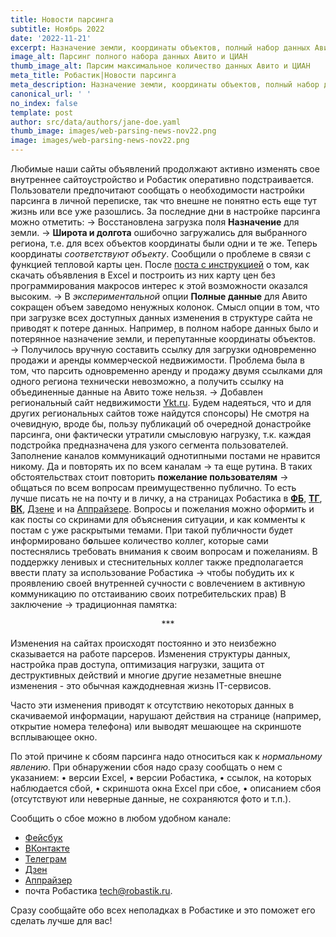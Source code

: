 ```yaml
---
title: Новости парсинга
subtitle: Ноябрь 2022
date: '2022-11-21'
excerpt: Назначение земли, координаты объектов, полный набор данных Авито и Ykt.ru.
image_alt: Парсинг полного набора данных Авито и ЦИАН
thumb_image_alt: Парсим максимальное количество данных Авито и ЦИАН
meta_title: Робастик|Новости парсинга
meta_description: Назначение земли, координаты объектов, полный набор данных Авито и Ykt.ru
canonical_url: ' '
no_index: false
template: post
author: src/data/authors/jane-doe.yaml
thumb_image: images/web-parsing-news-nov22.png
image: images/web-parsing-news-nov22.png
---
```

Любимые наши сайты объявлений продолжают активно изменять свое внутреннее сайтоустройство и Робастик оперативно подстраивается. Пользователи предпочитают сообщать о необходимости настройки парсинга в личной переписке, так что внешне не понятно есть еще тут жизнь или все уже разошлись. 
За последние дни в настройке парсинга можно отметить:
→ Восстановлена загрузка поля **Назначение** для земли.
→ **Широта и долгота** ошибочно загружались для выбранного региона, т.е. для всех объектов координаты были одни и те же. Теперь координаты *соответствуют объекту*. 
Сообщили о проблеме в связи с функцией тепловой карты цен. После [поста с инструкцией](https://robastik.ru/blog/manual-1-simple-map-and-data-clearing/) о том, как скачать объявления в Excel и построить из них карту цен без программирования макросов интерес к этой возможности оказался высоким.
→ В *экспериментальной* опции **Полные данные** для Авито сокращен объем заведомо ненужных колонок.
Смысл опции в том, что при загрузке всех доступных данных изменения в структуре сайта не приводят к потере данных. Например, в полном наборе данных было и потерянное назначение земли, и перепутанные координаты объектов.
→ Получилось вручную составить ссылку для загрузки одновременно продажи и аренды коммерческой недвижимости. Проблема была в том, что парсить одновременно аренду и продажу двумя ссылками для одного региона технически невозможно, а получить ссылку на объединенные данные на Авито тоже нельзя.
→ Добавлен региональный сайт недвижимости [Ykt.ru](https://doska.ykt.ru/nedvizhimost). Будем надеяться, что и для других региональных сайтов тоже найдутся спонсоры)
Не смотря на очевидную, вроде бы, пользу публикаций об очередной донастройке парсинга, они фактически утратили смысловую нагрузку, т.к. каждая подстройка предназначена для узкого сегмента пользователей. Заполнение каналов коммуникаций однотипными постами не нравится никому. Да и повторять их по всем каналам  → та еще рутина.
В таких обстоятельствах стоит повторить **пожелание пользователям** → общаться по всем вопросам преимущественно публично. То есть лучше писать не на почту и в личку, а на страницах Робастика в [**ФБ**](https://www.facebook.com/groups/excelword/), [**ТГ**]((https://t.me/RobastikRu)), [**ВК**]((https://vk.com/exceltoword)), [Дзене](https://zen.yandex.ru/robastik) и на [Аппрайзере](http://appraiser.ru/default.aspx?SectionId=32&g=posts&t=14905). Вопросы и пожелания можно оформить и как посты со скринами для объяснения ситуации, и как комменты к постам с уже раскрытыми темами. При такой публичности будет информировано б**о**льшее количество коллег, которые сами постеснялись требовать внимания к своим вопросам и пожеланиям.
В поддержку ленивых и стеснительных коллег также предполагается ввести плату за использование Робастика → чтобы побудить их к проявлению своей внутренней сучности с вовлечением в активную коммуникацию по отстаиванию своих потребительских прав)
В заключение → традиционная памятка:

<p align="center">***</p>

Изменения на сайтах происходят постоянно и это неизбежно сказывается на работе парсеров. Изменения структуры данных, настройка прав доступа, оптимизация нагрузки, защита от деструктивных действий и многие другие незаметные внешне изменения - это обычная каждодневная жизнь IT-сервисов.

Часто эти изменения приводят к отсутствию некоторых данных в скачиваемой информации, нарушают действия на странице (например, открытие номера телефона) или выводят мешающее на скриншоте всплывающее окно.

По этой причине к сбоям парсинга надо относиться как к *нормальному явлению*. При обнаружении сбоя надо сразу сообщать о нем с указанием:
• версии Excel,
• версии Робастика,
• ссылок, на которых наблюдается сбой,
• скриншота окна Excel при сбое,
• описанием сбоя (отсутствуют или неверные данные, не сохраняются фото и т.п.).

Сообщить о сбое можно в любом удобном канале:
- [Фейсбук](https://www.facebook.com/groups/excelword/)
- [ВКонтакте](https://vk.com/exceltoword)
- [Телеграм](https://t.me/RobastikRu)
- [Дзен](https://zen.yandex.ru/robastik)
- [Аппрайзер](http://appraiser.ru/default.aspx?SectionId=32&g=posts&t=14905)
- почта Робастика tech@robastik.ru.

Сразу сообщайте обо всех неполадках в Робастике и это поможет его сделать лучше для вас!
